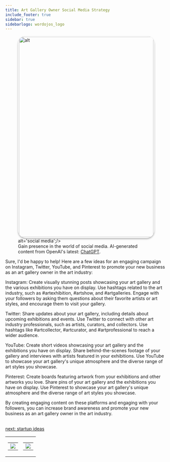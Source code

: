 ```yaml
---
title: Art Gallery Owner Social Media Strategy
include_footer: true
sidebar: true
sidebarlogo: wordojos_logo
---
```

<figure>
    <img src='/uploads/socialmedia.jpg' style="width: 100%;height: 630px;padding: 3px; box-shadow: 0 3px 5px rgba(0,0,0,.3);border-radius: 25px;overflow: hidden;border: none;" align="middle"; alt='alt';/> alt='social media';/>
    <figcaption>Gain presence in the world of social media.  AI-generated content from OpenAI's latest: <a href="https://openai.com/blog/chatgpt/" >ChatGPT</a>.</figcaption>
</figure>
<p>
Sure, I'd be happy to help! Here are a few ideas for an engaging campaign on Instagram, Twitter, YouTube, and Pinterest to promote your new business as an art gallery owner in the art industry:

Instagram: Create visually stunning posts showcasing your art gallery and the various exhibitions you have on display. Use hashtags related to the art industry, such as #artexhibition, #artshow, and #artgalleries. Engage with your followers by asking them questions about their favorite artists or art styles, and encourage them to visit your gallery.

Twitter: Share updates about your art gallery, including details about upcoming exhibitions and events. Use Twitter to connect with other art industry professionals, such as artists, curators, and collectors. Use hashtags like #artcollector, #artcurator, and #artprofessional to reach a wider audience.

YouTube: Create short videos showcasing your art gallery and the exhibitions you have on display. Share behind-the-scenes footage of your gallery and interviews with artists featured in your exhibitions. Use YouTube to showcase your art gallery's unique atmosphere and the diverse range of art styles you showcase.

Pinterest: Create boards featuring artwork from your exhibitions and other artworks you love. Share pins of your art gallery and the exhibitions you have on display. Use Pinterest to showcase your art gallery's unique atmosphere and the diverse range of art styles you showcase.

By creating engaging content on these platforms and engaging with your followers, you can increase brand awareness and promote your new business as an art gallery owner in the art industry.

<br>
<a href="https://workdojos.com/artgalleries/startup">next: startup ideas</a>
</p>
<table border="0" cellpadding="0" cellspacing="0" width="600" id="templateColumns">
    <tr>
        <td align="center" valign="top" width="50%" class="templateColumnContainer">
            <table border="0" cellpadding="10" cellspacing="0" height="100%" width="100px">
                <tr>
                    <td class="leftColumnContent">
                      <a href="https://artgalleries.workdojos.com">
                        <img src="/uploads/dash.png" class="columnImage" />
                    </td>
                </tr>
            </table>
        </td>
        <td align="center" valign="top" width="50%" class="templateColumnContainer">
            <table border="0" cellpadding="10" cellspacing="0" height="100%" width="100px">
                <tr>
                    <td class="rightColumnContent">
                      <a href="https://physicist.workdojos.com">
                        <img src="/uploads/randomdojo.png" class="columnImage" />
                    </td>
            </table>
        </td>
    </tr>
</table>